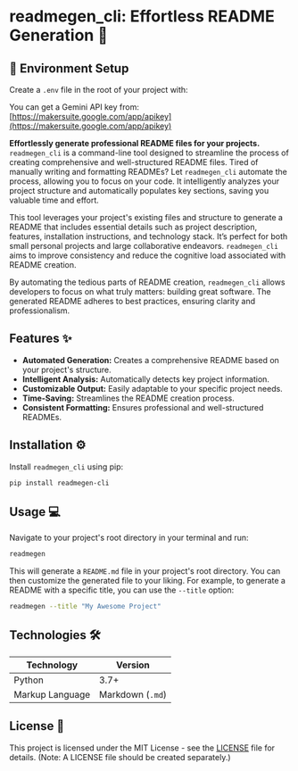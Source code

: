 # readmegen_cli: Effortless README Generation 📝

## 🔐 Environment Setup

Create a `.env` file in the root of your project with:


You can get a Gemini API key from: [https://makersuite.google.com/app/apikey](https://makersuite.google.com/app/apikey)


**Effortlessly generate professional README files for your projects.**  `readmegen_cli` is a command-line tool designed to streamline the process of creating comprehensive and well-structured README files.  Tired of manually writing and formatting READMEs? Let `readmegen_cli` automate the process, allowing you to focus on your code.  It intelligently analyzes your project structure and automatically populates key sections, saving you valuable time and effort.


This tool leverages your project's existing files and structure to generate a README that includes essential details such as project description, features, installation instructions, and technology stack.  It’s perfect for both small personal projects and large collaborative endeavors.  `readmegen_cli` aims to improve consistency and reduce the cognitive load associated with README creation.


By automating the tedious parts of README creation, `readmegen_cli` allows developers to focus on what truly matters: building great software. The generated README adheres to best practices, ensuring clarity and professionalism.


## Features ✨

* **Automated Generation:**  Creates a comprehensive README based on your project's structure.
* **Intelligent Analysis:**  Automatically detects key project information.
* **Customizable Output:** Easily adaptable to your specific project needs.
* **Time-Saving:** Streamlines the README creation process.
* **Consistent Formatting:** Ensures professional and well-structured READMEs.


## Installation ⚙️

Install `readmegen_cli` using pip:

```bash
pip install readmegen-cli
```


## Usage 💻

Navigate to your project's root directory in your terminal and run:

```bash
readmegen
```

This will generate a `README.md` file in your project's root directory.  You can then customize the generated file to your liking.  For example, to generate a README with a specific title, you can use the `--title` option:

```bash
readmegen --title "My Awesome Project"
```


## Technologies 🛠️

| Technology      | Version    |
|-----------------|-------------|
| Python          | 3.7+       |
| Markup Language | Markdown (`.md`) |


## License 📄

This project is licensed under the MIT License - see the [LICENSE](LICENSE) file for details.  (Note:  A LICENSE file should be created separately.)
